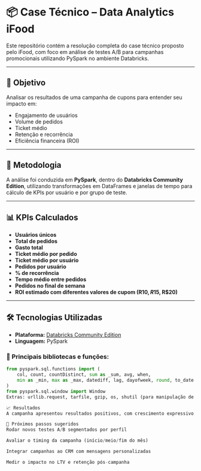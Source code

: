 # 📦 Case Técnico – Data Analytics iFood

Este repositório contém a resolução completa do case técnico proposto pelo iFood, com foco em análise de testes A/B para campanhas promocionais utilizando PySpark no ambiente Databricks.

---

## 🚀 Objetivo

Analisar os resultados de uma campanha de cupons para entender seu impacto em:

- Engajamento de usuários
- Volume de pedidos
- Ticket médio
- Retenção e recorrência
- Eficiência financeira (ROI)

---

## 🧪 Metodologia

A análise foi conduzida em **PySpark**, dentro do **Databricks Community Edition**, utilizando transformações em DataFrames e janelas de tempo para cálculo de KPIs por usuário e por grupo de teste.

---

## 📊 KPIs Calculados

- **Usuários únicos**
- **Total de pedidos**
- **Gasto total**
- **Ticket médio por pedido**
- **Ticket médio por usuário**
- **Pedidos por usuário**
- **% de recorrência**
- **Tempo médio entre pedidos**
- **Pedidos no final de semana**
- **ROI estimado com diferentes valores de cupom (R$10, R$15, R$20)**

---

## 🛠️ Tecnologias Utilizadas

- **Plataforma:** [Databricks Community Edition](https://community.cloud.databricks.com/)
- **Linguagem:** PySpark

### 🔧 Principais bibliotecas e funções:
```python
from pyspark.sql.functions import (
    col, count, countDistinct, sum as _sum, avg, when,
    min as _min, max as _max, datediff, lag, dayofweek, round, to_date
)
from pyspark.sql.window import Window
Extras: urllib.request, tarfile, gzip, os, shutil (para manipulação de arquivos)

📈 Resultados
A campanha apresentou resultados positivos, com crescimento expressivo nos principais indicadores. O ROI estimado variou entre 137% e 373% dependendo do valor do cupom simulado.

📌 Próximos passos sugeridos
Rodar novos testes A/B segmentados por perfil

Avaliar o timing da campanha (início/meio/fim do mês)

Integrar campanhas ao CRM com mensagens personalizadas

Medir o impacto no LTV e retenção pós-campanha

